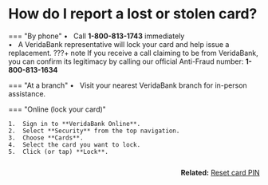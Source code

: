 # How do I report a lost or stolen card?

=== "By phone"
    •&nbsp;&nbsp;	Call **1-800-813-1743** immediately<br>
    •&nbsp;&nbsp;	A VeridaBank representative will lock your card and help issue a replacement.
    ???+ note
        If you receive a call claiming to be from VeridaBank, you can confirm its legitimacy by calling our official Anti-Fraud number: **1-800-813-1634**

=== "At a branch"
    •&nbsp;&nbsp;	Visit your nearest VeridaBank branch for in-person assistance.

=== "Online (lock your card)"

    1.	Sign in to **VeridaBank Online**.
    2.	Select **Security** from the top navigation.
    3.	Choose **Cards**.
    4.	Select the card you want to lock.
    5.	Click (or tap) **Lock**.

<div style="float:right; margin-top:12px;">
  <strong>Related:</strong>
  <a href="../Reset%20Card%20PIN/">Reset card PIN</a>
</div>
<div style="clear:both;"></div>

